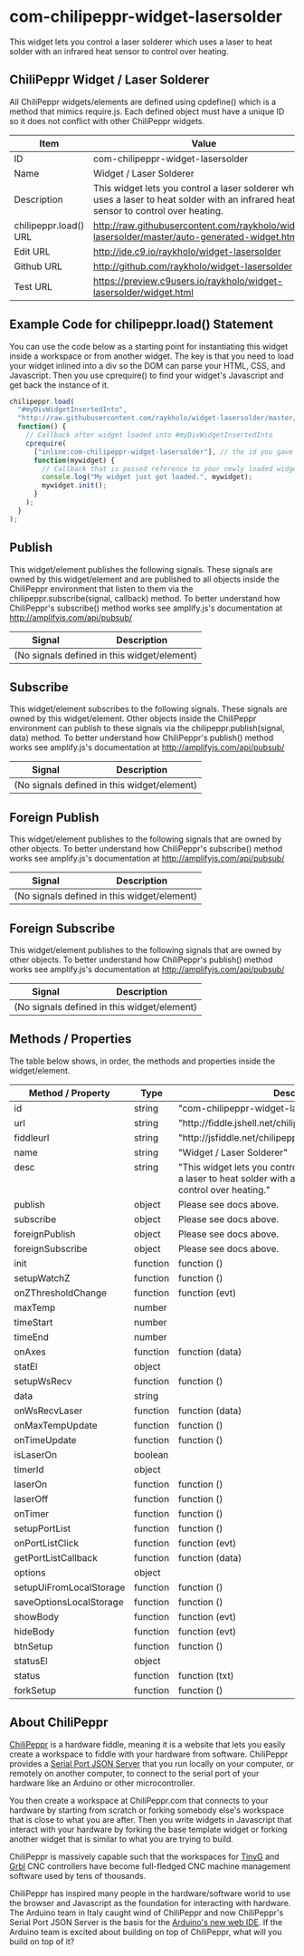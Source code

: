# com-chilipeppr-widget-lasersolder
This widget lets you control a laser solderer which uses a laser to heat solder with an infrared heat sensor to control over heating.



## ChiliPeppr Widget / Laser Solderer

All ChiliPeppr widgets/elements are defined using cpdefine() which is a method
that mimics require.js. Each defined object must have a unique ID so it does
not conflict with other ChiliPeppr widgets.

| Item                  | Value           |
| -------------         | ------------- | 
| ID                    | com-chilipeppr-widget-lasersolder |
| Name                  | Widget / Laser Solderer |
| Description           | This widget lets you control a laser solderer which uses a laser to heat solder with an infrared heat sensor to control over heating. |
| chilipeppr.load() URL | http://raw.githubusercontent.com/raykholo/widget-lasersolder/master/auto-generated-widget.html |
| Edit URL              | http://ide.c9.io/raykholo/widget-lasersolder |
| Github URL            | http://github.com/raykholo/widget-lasersolder |
| Test URL              | https://preview.c9users.io/raykholo/widget-lasersolder/widget.html |

## Example Code for chilipeppr.load() Statement

You can use the code below as a starting point for instantiating this widget 
inside a workspace or from another widget. The key is that you need to load 
your widget inlined into a div so the DOM can parse your HTML, CSS, and 
Javascript. Then you use cprequire() to find your widget's Javascript and get 
back the instance of it.

```javascript
chilipeppr.load(
  "#myDivWidgetInsertedInto",
  "http://raw.githubusercontent.com/raykholo/widget-lasersolder/master/auto-generated-widget.html",
  function() {
    // Callback after widget loaded into #myDivWidgetInsertedInto
    cprequire(
      ["inline:com-chilipeppr-widget-lasersolder"], // the id you gave your widget
      function(mywidget) {
        // Callback that is passed reference to your newly loaded widget
        console.log("My widget just got loaded.", mywidget);
        mywidget.init();
      }
    );
  }
);

```

## Publish

This widget/element publishes the following signals. These signals are owned by this widget/element and are published to all objects inside the ChiliPeppr environment that listen to them via the 
chilipeppr.subscribe(signal, callback) method. 
To better understand how ChiliPeppr's subscribe() method works see amplify.js's documentation at http://amplifyjs.com/api/pubsub/

  <table id="com-chilipeppr-elem-pubsubviewer-pub" class="table table-bordered table-striped">
      <thead>
          <tr>
              <th style="">Signal</th>
              <th style="">Description</th>
          </tr>
      </thead>
      <tbody>
      <tr><td colspan="2">(No signals defined in this widget/element)</td></tr>    
      </tbody>
  </table>

## Subscribe

This widget/element subscribes to the following signals. These signals are owned by this widget/element. Other objects inside the ChiliPeppr environment can publish to these signals via the chilipeppr.publish(signal, data) method. 
To better understand how ChiliPeppr's publish() method works see amplify.js's documentation at http://amplifyjs.com/api/pubsub/

  <table id="com-chilipeppr-elem-pubsubviewer-sub" class="table table-bordered table-striped">
      <thead>
          <tr>
              <th style="">Signal</th>
              <th style="">Description</th>
          </tr>
      </thead>
      <tbody>
      <tr><td colspan="2">(No signals defined in this widget/element)</td></tr>    
      </tbody>
  </table>

## Foreign Publish

This widget/element publishes to the following signals that are owned by other objects. 
To better understand how ChiliPeppr's subscribe() method works see amplify.js's documentation at http://amplifyjs.com/api/pubsub/

  <table id="com-chilipeppr-elem-pubsubviewer-foreignpub" class="table table-bordered table-striped">
      <thead>
          <tr>
              <th style="">Signal</th>
              <th style="">Description</th>
          </tr>
      </thead>
      <tbody>
      <tr><td colspan="2">(No signals defined in this widget/element)</td></tr>    
      </tbody>
  </table>

## Foreign Subscribe

This widget/element publishes to the following signals that are owned by other objects.
To better understand how ChiliPeppr's publish() method works see amplify.js's documentation at http://amplifyjs.com/api/pubsub/

  <table id="com-chilipeppr-elem-pubsubviewer-foreignsub" class="table table-bordered table-striped">
      <thead>
          <tr>
              <th style="">Signal</th>
              <th style="">Description</th>
          </tr>
      </thead>
      <tbody>
      <tr><td colspan="2">(No signals defined in this widget/element)</td></tr>    
      </tbody>
  </table>

## Methods / Properties

The table below shows, in order, the methods and properties inside the widget/element.

  <table id="com-chilipeppr-elem-methodsprops" class="table table-bordered table-striped">
      <thead>
          <tr>
              <th style="">Method / Property</th>
              <th>Type</th>
              <th style="">Description</th>
          </tr>
      </thead>
      <tbody>
      <tr valign="top"><td>id</td><td>string</td><td>"com-chilipeppr-widget-lasersolder"</td></tr><tr valign="top"><td>url</td><td>string</td><td>"http://fiddle.jshell.net/chilipeppr/xuu785yz/show/light/"</td></tr><tr valign="top"><td>fiddleurl</td><td>string</td><td>"http://jsfiddle.net/chilipeppr/xuu785yz/"</td></tr><tr valign="top"><td>name</td><td>string</td><td>"Widget / Laser Solderer"</td></tr><tr valign="top"><td>desc</td><td>string</td><td>"This widget lets you control a laser solderer which uses a laser to heat solder with an infrared heat sensor to control over heating."</td></tr><tr valign="top"><td>publish</td><td>object</td><td>Please see docs above.</td></tr><tr valign="top"><td>subscribe</td><td>object</td><td>Please see docs above.</td></tr><tr valign="top"><td>foreignPublish</td><td>object</td><td>Please see docs above.</td></tr><tr valign="top"><td>foreignSubscribe</td><td>object</td><td>Please see docs above.</td></tr><tr valign="top"><td>init</td><td>function</td><td>function () </td></tr><tr valign="top"><td>setupWatchZ</td><td>function</td><td>function () </td></tr><tr valign="top"><td>onZThresholdChange</td><td>function</td><td>function (evt) </td></tr><tr valign="top"><td>maxTemp</td><td>number</td><td></td></tr><tr valign="top"><td>timeStart</td><td>number</td><td></td></tr><tr valign="top"><td>timeEnd</td><td>number</td><td></td></tr><tr valign="top"><td>onAxes</td><td>function</td><td>function (data) </td></tr><tr valign="top"><td>statEl</td><td>object</td><td></td></tr><tr valign="top"><td>setupWsRecv</td><td>function</td><td>function () </td></tr><tr valign="top"><td>data</td><td>string</td><td></td></tr><tr valign="top"><td>onWsRecvLaser</td><td>function</td><td>function (data) </td></tr><tr valign="top"><td>onMaxTempUpdate</td><td>function</td><td>function () </td></tr><tr valign="top"><td>onTimeUpdate</td><td>function</td><td>function () </td></tr><tr valign="top"><td>isLaserOn</td><td>boolean</td><td></td></tr><tr valign="top"><td>timerId</td><td>object</td><td></td></tr><tr valign="top"><td>laserOn</td><td>function</td><td>function () </td></tr><tr valign="top"><td>laserOff</td><td>function</td><td>function () </td></tr><tr valign="top"><td>onTimer</td><td>function</td><td>function () </td></tr><tr valign="top"><td>setupPortList</td><td>function</td><td>function () </td></tr><tr valign="top"><td>onPortListClick</td><td>function</td><td>function (evt) </td></tr><tr valign="top"><td>getPortListCallback</td><td>function</td><td>function (data) </td></tr><tr valign="top"><td>options</td><td>object</td><td></td></tr><tr valign="top"><td>setupUiFromLocalStorage</td><td>function</td><td>function () </td></tr><tr valign="top"><td>saveOptionsLocalStorage</td><td>function</td><td>function () </td></tr><tr valign="top"><td>showBody</td><td>function</td><td>function (evt) </td></tr><tr valign="top"><td>hideBody</td><td>function</td><td>function (evt) </td></tr><tr valign="top"><td>btnSetup</td><td>function</td><td>function () </td></tr><tr valign="top"><td>statusEl</td><td>object</td><td></td></tr><tr valign="top"><td>status</td><td>function</td><td>function (txt) </td></tr><tr valign="top"><td>forkSetup</td><td>function</td><td>function () </td></tr>
      </tbody>
  </table>


## About ChiliPeppr

[ChiliPeppr](http://chilipeppr.com) is a hardware fiddle, meaning it is a 
website that lets you easily
create a workspace to fiddle with your hardware from software. ChiliPeppr provides
a [Serial Port JSON Server](https://github.com/johnlauer/serial-port-json-server) 
that you run locally on your computer, or remotely on another computer, to connect to 
the serial port of your hardware like an Arduino or other microcontroller.

You then create a workspace at ChiliPeppr.com that connects to your hardware 
by starting from scratch or forking somebody else's
workspace that is close to what you are after. Then you write widgets in
Javascript that interact with your hardware by forking the base template 
widget or forking another widget that
is similar to what you are trying to build.

ChiliPeppr is massively capable such that the workspaces for 
[TinyG](http://chilipeppr.com/tinyg) and [Grbl](http://chilipeppr.com/grbl) CNC 
controllers have become full-fledged CNC machine management software used by
tens of thousands.

ChiliPeppr has inspired many people in the hardware/software world to use the
browser and Javascript as the foundation for interacting with hardware. The
Arduino team in Italy caught wind of ChiliPeppr and now
ChiliPeppr's Serial Port JSON Server is the basis for the 
[Arduino's new web IDE](https://create.arduino.cc/). If the Arduino team is excited about building on top
of ChiliPeppr, what
will you build on top of it?

